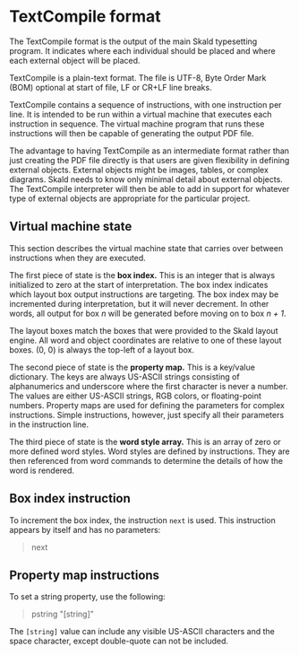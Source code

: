 # TextCompile format

The TextCompile format is the output of the main Skald typesetting program.  It indicates where each individual should be placed and where each external object will be placed.

TextCompile is a plain-text format.  The file is UTF-8, Byte Order Mark (BOM) optional at start of file, LF or CR+LF line breaks.

TextCompile contains a sequence of instructions, with one instruction per line.  It is intended to be run within a virtual machine that executes each instruction in sequence.  The virtual machine program that runs these instructions will then be capable of generating the output PDF file.

The advantage to having TextCompile as an intermediate format rather than just creating the PDF file directly is that users are given flexibility in defining external objects.  External objects might be images, tables, or complex diagrams.  Skald needs to know only minimal detail about external objects.  The TextCompile interpreter will then be able to add in support for whatever type of external objects are appropriate for the particular project.

## Virtual machine state

This section describes the virtual machine state that carries over between instructions when they are executed.

The first piece of state is the **box index.**  This is an integer that is always initialized to zero at the start of interpretation.  The box index indicates which layout box output instructions are targeting.  The box index may be incremented during interpretation, but it will never decrement.  In other words, all output for box _n_ will be generated before moving on to box _n + 1_.

The layout boxes match the boxes that were provided to the Skald layout engine.  All word and object coordinates are relative to one of these layout boxes.  (0, 0) is always the top-left of a layout box.

The second piece of state is the **property map.**  This is a key/value dictionary.  The keys are always US-ASCII strings consisting of alphanumerics and underscore where the first character is never a number.  The values are either US-ASCII strings, RGB colors, or floating-point numbers.  Property maps are used for defining the parameters for complex instructions.  Simple instructions, however, just specify all their parameters in the instruction line.

The third piece of state is the **word style array.**  This is an array of zero or more defined word styles.  Word styles are defined by instructions.  They are then referenced from word commands to determine the details of how the word is rendered.

## Box index instruction

To increment the box index, the instruction `next` is used.  This instruction appears by itself and has no parameters:

> next

## Property map instructions

To set a string property, use the following:

> pstring "[string]"

The `[string]` value can include any visible US-ASCII characters and the space character, except double-quote can not be included.

